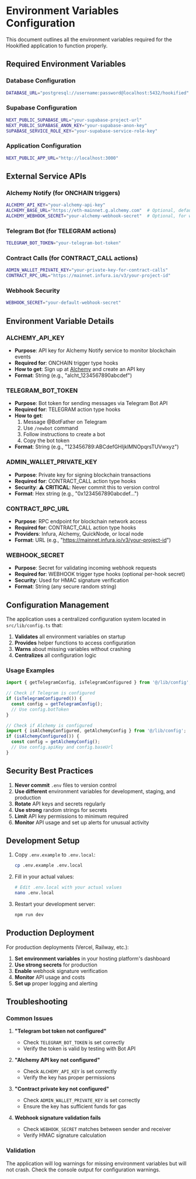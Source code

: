 # Environment Variables Configuration

This document outlines all the environment variables required for the Hookified application to function properly.

## Required Environment Variables

### Database Configuration
```bash
DATABASE_URL="postgresql://username:password@localhost:5432/hookified"
```

### Supabase Configuration
```bash
NEXT_PUBLIC_SUPABASE_URL="your-supabase-project-url"
NEXT_PUBLIC_SUPABASE_ANON_KEY="your-supabase-anon-key"
SUPABASE_SERVICE_ROLE_KEY="your-supabase-service-role-key"
```

### Application Configuration
```bash
NEXT_PUBLIC_APP_URL="http://localhost:3000"
```

## External Service APIs

### Alchemy Notify (for ONCHAIN triggers)
```bash
ALCHEMY_API_KEY="your-alchemy-api-key"
ALCHEMY_BASE_URL="https://eth-mainnet.g.alchemy.com"  # Optional, defaults to mainnet
ALCHEMY_WEBHOOK_SECRET="your-alchemy-webhook-secret"  # Optional, for webhook verification
```

### Telegram Bot (for TELEGRAM actions)
```bash
TELEGRAM_BOT_TOKEN="your-telegram-bot-token"
```

### Contract Calls (for CONTRACT_CALL actions)
```bash
ADMIN_WALLET_PRIVATE_KEY="your-private-key-for-contract-calls"
CONTRACT_RPC_URL="https://mainnet.infura.io/v3/your-project-id"
```

### Webhook Security
```bash
WEBHOOK_SECRET="your-default-webhook-secret"
```

## Environment Variable Details

### ALCHEMY_API_KEY
- **Purpose**: API key for Alchemy Notify service to monitor blockchain events
- **Required for**: ONCHAIN trigger type hooks
- **How to get**: Sign up at [Alchemy](https://www.alchemy.com/) and create an API key
- **Format**: String (e.g., "alcht_1234567890abcdef")

### TELEGRAM_BOT_TOKEN
- **Purpose**: Bot token for sending messages via Telegram Bot API
- **Required for**: TELEGRAM action type hooks
- **How to get**:
  1. Message @BotFather on Telegram
  2. Use `/newbot` command
  3. Follow instructions to create a bot
  4. Copy the bot token
- **Format**: String (e.g., "123456789:ABCdefGHIjklMNOpqrsTUVwxyz")

### ADMIN_WALLET_PRIVATE_KEY
- **Purpose**: Private key for signing blockchain transactions
- **Required for**: CONTRACT_CALL action type hooks
- **Security**: ⚠️ **CRITICAL**: Never commit this to version control
- **Format**: Hex string (e.g., "0x1234567890abcdef...")

### CONTRACT_RPC_URL
- **Purpose**: RPC endpoint for blockchain network access
- **Required for**: CONTRACT_CALL action type hooks
- **Providers**: Infura, Alchemy, QuickNode, or local node
- **Format**: URL (e.g., "https://mainnet.infura.io/v3/your-project-id")

### WEBHOOK_SECRET
- **Purpose**: Secret for validating incoming webhook requests
- **Required for**: WEBHOOK trigger type hooks (optional per-hook secret)
- **Security**: Used for HMAC signature verification
- **Format**: String (any secure random string)

## Configuration Management

The application uses a centralized configuration system located in `src/lib/config.ts` that:

1. **Validates** all environment variables on startup
2. **Provides** helper functions to access configuration
3. **Warns** about missing variables without crashing
4. **Centralizes** all configuration logic

### Usage Examples

```typescript
import { getTelegramConfig, isTelegramConfigured } from '@/lib/config';

// Check if Telegram is configured
if (isTelegramConfigured()) {
  const config = getTelegramConfig();
  // Use config.botToken
}

// Check if Alchemy is configured
import { isAlchemyConfigured, getAlchemyConfig } from '@/lib/config';
if (isAlchemyConfigured()) {
  const config = getAlchemyConfig();
  // Use config.apiKey and config.baseUrl
}
```

## Security Best Practices

1. **Never commit** `.env` files to version control
2. **Use different** environment variables for development, staging, and production
3. **Rotate** API keys and secrets regularly
4. **Use strong** random strings for secrets
5. **Limit** API key permissions to minimum required
6. **Monitor** API usage and set up alerts for unusual activity

## Development Setup

1. Copy `.env.example` to `.env.local`:
   ```bash
   cp .env.example .env.local
   ```

2. Fill in your actual values:
   ```bash
   # Edit .env.local with your actual values
   nano .env.local
   ```

3. Restart your development server:
   ```bash
   npm run dev
   ```

## Production Deployment

For production deployments (Vercel, Railway, etc.):

1. **Set environment variables** in your hosting platform's dashboard
2. **Use strong secrets** for production
3. **Enable** webhook signature verification
4. **Monitor** API usage and costs
5. **Set up** proper logging and alerting

## Troubleshooting

### Common Issues

1. **"Telegram bot token not configured"**
   - Check `TELEGRAM_BOT_TOKEN` is set correctly
   - Verify the token is valid by testing with Bot API

2. **"Alchemy API key not configured"**
   - Check `ALCHEMY_API_KEY` is set correctly
   - Verify the key has proper permissions

3. **"Contract private key not configured"**
   - Check `ADMIN_WALLET_PRIVATE_KEY` is set correctly
   - Ensure the key has sufficient funds for gas

4. **Webhook signature validation fails**
   - Check `WEBHOOK_SECRET` matches between sender and receiver
   - Verify HMAC signature calculation

### Validation

The application will log warnings for missing environment variables but will not crash. Check the console output for configuration warnings.
